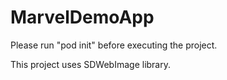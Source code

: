 # MarvelDemoApp

Please run "pod init" before executing the project.

This project uses SDWebImage library.
